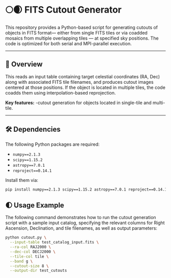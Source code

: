 # 🌕🌒 FITS Cutout Generator

This repository provides a Python-based script for generating cutouts of objects in FITS format— either from single FITS tiles or via coadded mosaics from multiple overlapping tiles — at specified sky positions.
The code is optimized for both serial and MPI-parallel execution.

---

## 📑 Overview

This reads an input table containing target celestial coordinates (RA, Dec) along with associated FITS tile filenames, and produces cutout images centered at those positions. 
If the object is located in multiple tiles, the code coadds them using interpolation-based reprojection.

**Key features:**
-cutout generation for objects located in single-tile and multi-tile.

---

## 🛠️ Dependencies

The following Python packages are required:

- `numpy==2.1.3`
- `scipy==1.15.2`
- `astropy==7.0.1`
- `reproject==0.14.1`

Install them via:
```bash
pip install numpy==2.1.3 scipy==1.15.2 astropy==7.0.1 reproject==0.14.1
```


## 🌓 Usage Example

The following command demonstrates how to run the cutout generation script with a sample input catalog, specifying the relevant columns for Right Ascension, Declination, and tile filenames, as well as output parameters:

```bash
python cutout.py \
  --input-table test_catalog_input.fits \
  --ra-col RAJ2000 \
  --dec-col DECJ2000 \
  --tile-col tile \
  --band g \
  --cutout-size 8 \
  --output-dir test_cutouts
